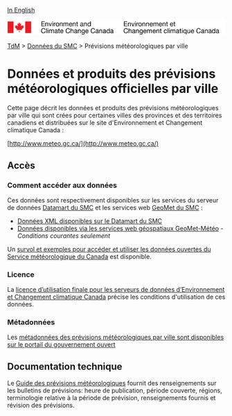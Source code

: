 [In English](readme_citypageweather_en.md)

![ECCC logo](../../img_eccc-logo.png)

[TdM](../../readme_fr.md) > [Données du SMC](../readme_fr.md) > Prévisions météorologiques par ville

# Données et produits des prévisions météorologiques officielles par ville

Cette page décrit les données et produits des prévisions météorologiques par ville qui sont crées pour certaines villes des provinces et des territoires canadiens et distribuées sur le site d'Environnement et Changement climatique Canada : 

[http://www.meteo.gc.ca/](http://www.meteo.gc.ca/)

## Accès

### Comment accéder aux données

Ces données sont respectivement disponibles sur les services du serveur de données [Datamart du SMC](../../msc-datamart/readme_fr.md) et les services web [GeoMet du SMC](../../msc-geomet/readme_fr.md) :

* [Données XML disponibles sur le Datamart du SMC](readme_citypageweather-datamart_fr.md) 
* [Données disponibles via les services web géospatiaux GeoMet-Météo](../../msc-geomet/readme_fr.md) - *Conditions courantes seulement*

Un [survol et exemples pour accéder et utiliser les données ouvertes du Service météorologique du Canada](../../usage/readme_fr.md) est disponible.

### Licence

La [licence d’utilisation finale pour les serveurs de données d’Environnement et Changement climatique Canada](../../licence/readme_fr.md) précise les conditions d'utilisation de ces données.

### Métadonnées

Les [métadonnées des prévisions météorologiques par ville sont disponibles sur le portail du gouvernement ouvert](https://ouvert.canada.ca/data/fr/dataset/1f864766-7f7f-4be7-8292-295065c65c78)

## Documentation technique

Le [Guide des prévisions météorologiques](https://www.canada.ca/fr/environnement-changement-climatique/services/types-previsions-meteorologiques-utilisation/publiques/guide.html) fournit des renseignements sur les bulletins de prévisions: heure de publication, période couverte, régions, terminologie relative à la période de prévision, renseignements fournis et révision des prévisions.
